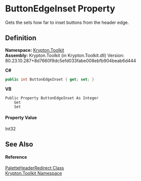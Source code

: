 # ButtonEdgeInset Property


Gets the sets how far to inset buttons from the header edge.



## Definition
**Namespace:** <a href="79d2eac2-21f4-54ff-7552-b20c33c30600.md">Krypton.Toolkit</a>  
**Assembly:** Krypton.Toolkit (in Krypton.Toolkit.dll) Version: 80.23.10.287+8d7660f9dc5efd033fabe008ebfb904beab6d444

**C#**
``` C#
public int ButtonEdgeInset { get; set; }
```
**VB**
``` VB
Public Property ButtonEdgeInset As Integer
	Get
	Set
```



#### Property Value
Int32

## See Also


#### Reference
<a href="7918e148-ffae-882d-7a96-0492ab1e622e.md">PaletteHeaderRedirect Class</a>  
<a href="79d2eac2-21f4-54ff-7552-b20c33c30600.md">Krypton.Toolkit Namespace</a>  
